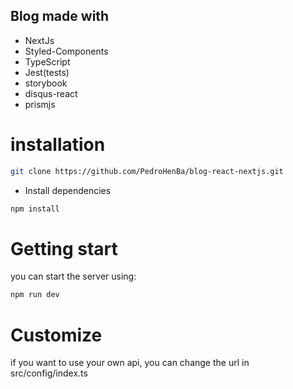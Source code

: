 
## Blog made with

- NextJs
- Styled-Components
- TypeScript
- Jest(tests)
- storybook
- disqus-react
- prismjs

<h1>installation</h1>

```bash
git clone https://github.com/PedroHenBa/blog-react-nextjs.git
```
- Install dependencies

```bash
npm install
```

<h1>Getting start</h1>

you can start the server using:

```bash
npm run dev
```

<h1>Customize</h1>

if you want to use your own api, you can change the url in src/config/index.ts

